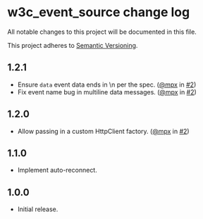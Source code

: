 # w3c_event_source change log

All notable changes to this project will be documented in this file.

This project adheres to [Semantic Versioning](http://semver.org/).

## 1.2.1
* Ensure `data` event data ends in \n per the spec. ([@mpx](https://github.com/mpx) in [#2](https://github.com/goto-bus-stop/dart-event-source/pull/3))
* Fix event name bug in multiline data messages. ([@mpx](https://github.com/mpx) in [#2](https://github.com/goto-bus-stop/dart-event-source/pull/3))

## 1.2.0
* Allow passing in a custom HttpClient factory. ([@mpx](https://github.com/mpx) in [#2](https://github.com/goto-bus-stop/dart-event-source/pull/2))

## 1.1.0
* Implement auto-reconnect.

## 1.0.0
* Initial release.
